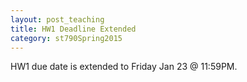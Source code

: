 ```yaml
---
layout: post_teaching
title: HW1 Deadline Extended
category: st790Spring2015
---
```


HW1 due date is extended to Friday Jan 23 @ 11:59PM.

